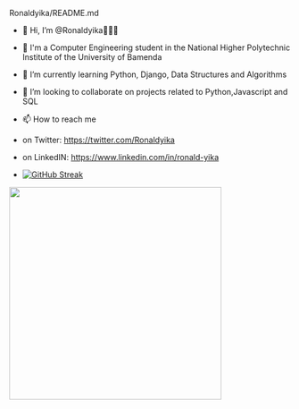 Ronaldyika/README.md
<!--**Ronaldyika/Ronaldyika** is a ✨ _special_ ✨ repository because its `README.md` (this file) appears on your GitHub profile.!-->
- 👋 Hi, I’m @Ronaldyika👋👋👋
- 👀 I'm a Computer Engineering student in the National Higher Polytechnic Institute of the University of Bamenda
- 🌱 I’m currently learning Python, Django, Data Structures and Algorithms
- 💞️ I’m looking to collaborate on projects related to Python,Javascript and SQL
- 📫 How to reach me 
- on Twitter: https://twitter.com/Ronaldyika
- on LinkedIN: https://www.linkedin.com/in/ronald-yika

- [![GitHub Streak](https://github-readme-streak-stats.herokuapp.com?user=Ronaldyika&theme=gruvbox_duo&hide_border=true&date_format=j%20M%5B%20Y%5D)](https://git.io/streak-stats)

<img src="https://github-readme-stats.vercel.app/api?username=Ronaldyika&show_icons=true&theme=gruvbox_duo" width="380">

